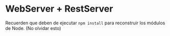 # WebServer + RestServer

Recuerden que deben de ejecutar ```npm install``` para reconstruir los módulos de Node. (No olvidar esto)


